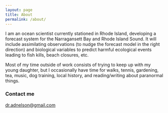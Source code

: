 ```yaml
---
layout: page
title: About
permalink: /about/
---
```


I am an ocean scientist currently stationed in Rhode Island, developing a forecast system for the Narragansett Bay and Rhode Island Sound.  It will include assimilating observations (to nudge the forecast model in the right direction) and biological variables to predict harmful ecological events leading to fish kills, beach closures, etc.

Most of my time outside of work consists of trying to keep up with my young daughter, but I occasionally have time for walks, tennis, gardening, tea, music, dog training, local history, and reading/writing about paranormal things.

### Contact me

[dr.adnelson@gmail.com](mailto:dr.adnelson@gmail.com)

